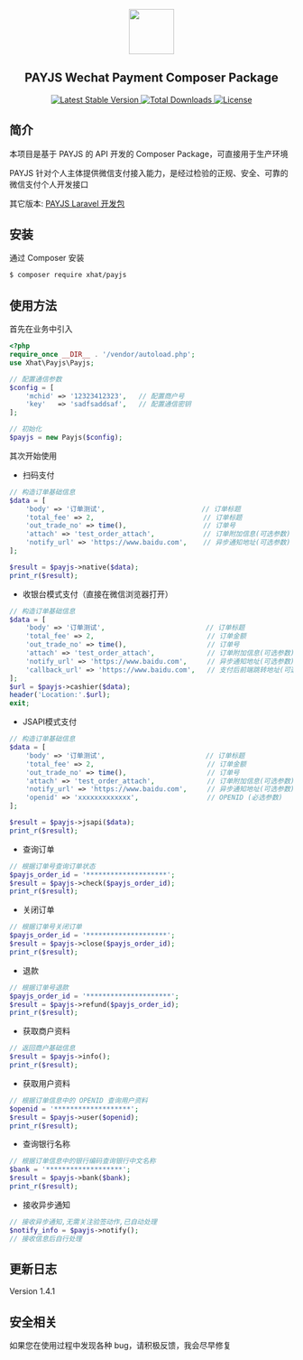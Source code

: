 <p align="center">
    <img src="https://payjs.cn/static/images/logo.png" width=80 />
</p>
<h2 align="center">PAYJS Wechat Payment Composer Package</h2>
<p align="center">
  
   <a href="https://packagist.org/packages/xhat/payjs">
      <img src="https://poser.pugx.org/xhat/payjs/v/stable.png" alt="Latest Stable Version">
  </a> 
  
  <a href="https://packagist.org/packages/xhat/payjs">
      <img src="https://poser.pugx.org/xhat/payjs/downloads.png" alt="Total Downloads">
  </a> 
  
  <a href="https://packagist.org/packages/xhat/payjs">
    <img src="https://poser.pugx.org/xhat/payjs/license.png" alt="License">
  </a>
</p>

## 简介
本项目是基于 PAYJS 的 API 开发的 Composer Package，可直接用于生产环境

PAYJS 针对个人主体提供微信支付接入能力，是经过检验的正规、安全、可靠的微信支付个人开发接口

其它版本: [PAYJS Laravel 开发包](https://github.com/xhat/payjs-laravel)

## 安装

通过 Composer 安装

```bash
$ composer require xhat/payjs
```

## 使用方法

首先在业务中引入

```php
<?php
require_once __DIR__ . '/vendor/autoload.php';
use Xhat\Payjs\Payjs;

// 配置通信参数
$config = [
    'mchid' => '12323412323',   // 配置商户号
    'key'   => 'sadfsaddsaf',   // 配置通信密钥
];

// 初始化
$payjs = new Payjs($config);
```

其次开始使用

- 扫码支付

```php
// 构造订单基础信息
$data = [
    'body' => '订单测试',                        // 订单标题
    'total_fee' => 2,                           // 订单标题
    'out_trade_no' => time(),                   // 订单号
    'attach' => 'test_order_attach',            // 订单附加信息(可选参数)
    'notify_url' => 'https://www.baidu.com',    // 异步通知地址(可选参数)
];

$result = $payjs->native($data);
print_r($result);
```

- 收银台模式支付（直接在微信浏览器打开）

```php
// 构造订单基础信息
$data = [
    'body' => '订单测试',                         // 订单标题
    'total_fee' => 2,                            // 订单金额
    'out_trade_no' => time(),                    // 订单号
    'attach' => 'test_order_attach',             // 订单附加信息(可选参数)
    'notify_url' => 'https://www.baidu.com',     // 异步通知地址(可选参数)
    'callback_url' => 'https://www.baidu.com',   // 支付后前端跳转地址(可选参数)
];
$url = $payjs->cashier($data);
header('Location:'.$url);
exit;
```

- JSAPI模式支付

```php
// 构造订单基础信息
$data = [
    'body' => '订单测试',                         // 订单标题
    'total_fee' => 2,                            // 订单金额
    'out_trade_no' => time(),                    // 订单号
    'attach' => 'test_order_attach',             // 订单附加信息(可选参数)
    'notify_url' => 'https://www.baidu.com',     // 异步通知地址(可选参数)
    'openid' => 'xxxxxxxxxxxxx',                 // OPENID (必选参数)
];

$result = $payjs->jsapi($data);
print_r($result);
```

- 查询订单

```php
// 根据订单号查询订单状态
$payjs_order_id = '********************';
$result = $payjs->check($payjs_order_id);
print_r($result);
```

- 关闭订单

```php
// 根据订单号关闭订单
$payjs_order_id = '********************';
$result = $payjs->close($payjs_order_id);
print_r($result);
```

- 退款

```php
// 根据订单号退款
$payjs_order_id = '*********************';
$result = $payjs->refund($payjs_order_id);
print_r($result);
```

- 获取商户资料


```php
// 返回商户基础信息
$result = $payjs->info();
print_r($result);
```

- 获取用户资料

```php
// 根据订单信息中的 OPENID 查询用户资料
$openid = '*******************';
$result = $payjs->user($openid);
print_r($result);
```

- 查询银行名称

```php
// 根据订单信息中的银行编码查询银行中文名称
$bank = '*******************';
$result = $payjs->bank($bank);
print_r($result);
```

- 接收异步通知

```php
// 接收异步通知,无需关注验签动作,已自动处理
$notify_info = $payjs->notify();
// 接收信息后自行处理
```

## 更新日志
Version 1.4.1

## 安全相关
如果您在使用过程中发现各种 bug，请积极反馈，我会尽早修复

